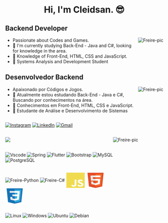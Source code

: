 <h1 align="center">  Hi, I'm Cleidsan. 😎

## Backend Developer
<img align="right" alt="Freire-pic" height="150" src="https://i.gifer.com/7s28.gif">

- Passionate about Codes and Games.  
- 🌱 I'm currently studying Back-End - Java and C#, looking for knowledge in the area.
- 🔭 Knowledge of Front-End, HTML, CSS and JavaScript.
- 🔭 Systems Analysis and Development Student

## Desenvolvedor Backend

<img align="right" alt="Freire-pic" height="200" src="https://camo.githubusercontent.com/66fd1a0c8be5d095bf2d4ce05282f371573cf2acf5ed84bacaeb6d34ae2f38b6/68747470733a2f2f6d656469612e67697068792e636f6d2f6d656469612f6b646464497136725a4a49456248566c486b2f67697068792e676966">

-  Apaixonado por Códigos e Jogos.
- 🌱 Atualmente estou estudando Back-End - Java e C#, Buscando por conhecimentos na área.
- 🔭 Conhecimentos em Front-End, HTML, CSS e JavaScript.
- 🔭 Estudante de Análise e Desenvolvimento de Sistemas
  
##

[![Instagram](https://img.shields.io/badge/-Instagram-%23E4405F?style=for-the-badge&logo=instagram&logoColor=white)](https://www.instagram.com/dsan.fre/)
[![LinkedIn](https://img.shields.io/badge/LinkedIn-0077B5?style=for-the-badge&logo=linkedin&logoColor=white)](https://www.linkedin.com/in/cleidsan-freire/)
[![Gmail](https://img.shields.io/badge/Gmail-333333?style=for-the-badge&logo=gmail&logoColor=red)](mailto:dsanmike12@gmail.com)

##
  
  <img align="right" alt="Freire-pic" height="250" src="https://media.tenor.com/1k-0aBUy3WMAAAAM/black-clover-anime.gif">
  <img margin="150px" width="42%" src="https://github-readme-stats.vercel.app/api?username=cleidsanfreire&count_private=true&show_icons=true&theme=dracula">
  

##

![Vscode](https://img.shields.io/badge/Vscode-007ACC?style=for-the-badge&logo=visual-studio-code&logoColor=white)
![Spring](https://img.shields.io/badge/spring-%236DB33F.svg?style=for-the-badge&logo=spring&logoColor=white)
![Flutter](https://img.shields.io/badge/Flutter-02569B?style=for-the-badge&logo=flutter&logoColor=white)
![Bootstrap](https://img.shields.io/badge/-boostrap-0D1117?style=for-the-badge&logo=bootstrap&labelColor=0D1117)
![MySQL](https://img.shields.io/badge/MySQL-00000F?style=for-the-badge&logo=mysql&logoColor=white)
![PostgreSQL](https://img.shields.io/badge/PostgreSQL-000?style=for-the-badge&logo=postgresql)

<div style="display: inline_block"><br>
  <img align="center" alt="Freire-Python" height="30" width="40" src="https://icongr.am/devicon/java-original.svg?size=148&color=ffffff">
  <img align="center" alt="Freire-C#" height="50" width="60" src="https://icongr.am/devicon/csharp-original.svg?size=148&color=currentColor">
  <img align="center" alt="Freire-Js" height="50" width="60" src="https://raw.githubusercontent.com/devicons/devicon/master/icons/javascript/javascript-plain.svg">
  <img align="center" alt="Freire-HTML" height="50" width="60" src="https://raw.githubusercontent.com/devicons/devicon/master/icons/html5/html5-original.svg">
  <img align="center" alt="Freire-CSS" height="50" width="60" src="https://raw.githubusercontent.com/devicons/devicon/master/icons/css3/css3-original.svg">
  
</div>
     


##
![Linux](https://img.shields.io/badge/Linux-000?style=for-the-badge&logo=linux&logoColor=FCC624)
![Windows](https://img.shields.io/badge/Windows-000?style=for-the-badge&logo=windows&logoColor=2CA5E0)
![Ubuntu](https://img.shields.io/badge/Ubuntu-35495E?style=for-the-badge&logo=ubuntu&logoColor=2CA5E0)
![Debian](https://img.shields.io/badge/Debian-D70A53?style=for-the-badge&logo=debian&logoColor=white)

